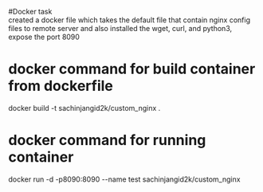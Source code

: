 #Docker task <br />
created a docker file which takes the default file that contain nginx config files to remote server and also installed the wget, curl, and python3, <br />
expose the port 8090 <br />
# docker command for build container from dockerfile <br />
docker build -t sachinjangid2k/custom_nginx .
# docker command for running container <br />
docker run -d -p8090:8090 --name test sachinjangid2k/custom_nginx
